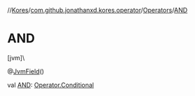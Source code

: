 //[Kores](../../../index.md)/[com.github.jonathanxd.kores.operator](../index.md)/[Operators](index.md)/[AND](-a-n-d.md)

# AND

[jvm]\

@[JvmField](https://kotlinlang.org/api/latest/jvm/stdlib/kotlin.jvm/-jvm-field/index.html)()

val [AND](-a-n-d.md): [Operator.Conditional](../-operator/-conditional/index.md)
